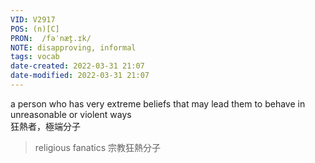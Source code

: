 ```yaml
---
VID: V2917
POS: (n)[C]
PRON:  /fəˈnæt̬.ɪk/ 
NOTE: disapproving, informal
tags: vocab
date-created: 2022-03-31 21:07
date-modified: 2022-03-31 21:07
---
```



a person who has very extreme beliefs that may lead them to behave in unreasonable or violent ways  
狂熱者，極端分子  

>religious fanatics 宗教狂熱分子 